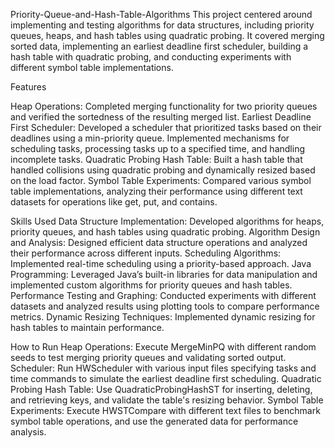 Priority-Queue-and-Hash-Table-Algorithms
This project centered around implementing and testing algorithms for data structures, including priority queues, heaps, and hash tables using quadratic probing. It covered merging sorted data, implementing an earliest deadline first scheduler, building a hash table with quadratic probing, and conducting experiments with different symbol table implementations.

Features

Heap Operations: Completed merging functionality for two priority queues and verified the sortedness of the resulting merged list.
Earliest Deadline First Scheduler: Developed a scheduler that prioritized tasks based on their deadlines using a min-priority queue. Implemented mechanisms for scheduling tasks, processing tasks up to a specified time, and handling incomplete tasks.
Quadratic Probing Hash Table: Built a hash table that handled collisions using quadratic probing and dynamically resized based on the load factor.
Symbol Table Experiments: Compared various symbol table implementations, analyzing their performance using different text datasets for operations like get, put, and contains.

Skills Used
Data Structure Implementation: Developed algorithms for heaps, priority queues, and hash tables using quadratic probing.
Algorithm Design and Analysis: Designed efficient data structure operations and analyzed their performance across different inputs.
Scheduling Algorithms: Implemented real-time scheduling using a priority-based approach.
Java Programming: Leveraged Java’s built-in libraries for data manipulation and implemented custom algorithms for priority queues and hash tables.
Performance Testing and Graphing: Conducted experiments with different datasets and analyzed results using plotting tools to compare performance metrics.
Dynamic Resizing Techniques: Implemented dynamic resizing for hash tables to maintain performance.

How to Run
Heap Operations: Execute MergeMinPQ with different random seeds to test merging priority queues and validating sorted output.
Scheduler: Run HWScheduler with various input files specifying tasks and time commands to simulate the earliest deadline first scheduling.
Quadratic Probing Hash Table: Use QuadraticProbingHashST for inserting, deleting, and retrieving keys, and validate the table's resizing behavior.
Symbol Table Experiments: Execute HWSTCompare with different text files to benchmark symbol table operations, and use the generated data for performance analysis.
